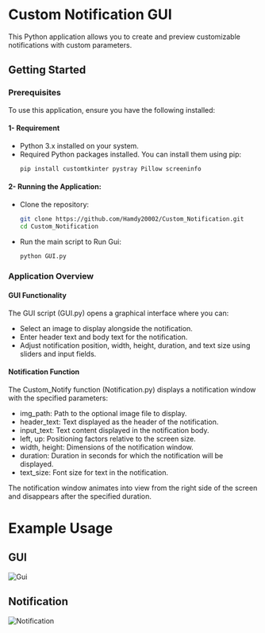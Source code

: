 # Custom Notification GUI

This Python application allows you to create and preview customizable notifications with custom parameters.

## Getting Started

### Prerequisites

To use this application, ensure you have the following installed:

#### 1- Requirement
- Python 3.x installed on your system.
- Required Python packages installed. You can install them using pip:
  ```bash
  pip install customtkinter pystray Pillow screeninfo
#### 2- Running the Application:
- Clone the repository:
    ```bash
    git clone https://github.com/Hamdy20002/Custom_Notification.git
    cd Custom_Notification
- Run the main script to Run Gui:
    ```bash
    python GUI.py

### Application Overview

#### **GUI Functionality**

The GUI script (GUI.py) opens a graphical interface where you can:

- Select an image to display alongside the notification.
- Enter header text and body text for the notification.
- Adjust notification position, width, height, duration, and text size using sliders and input fields.

#### **Notification Function**

The Custom_Notify function (Notification.py) displays a notification window with the specified parameters:

- img_path: Path to the optional image file to display.
- header_text: Text displayed as the header of the notification.
- input_text: Text content displayed in the notification body.
- left, up: Positioning factors relative to the screen size.
- width, height: Dimensions of the notification window.
- duration: Duration in seconds for which the notification will be displayed.
- text_size: Font size for text in the notification.

The notification window animates into view from the right side of the screen and disappears after the specified duration.

# Example Usage

## GUI

![Gui](ReadMe_imgs/Gui_test.png "Local Logo")

## Notification

![Notification](ReadMe_imgs/Notification.png "Local Logo")

